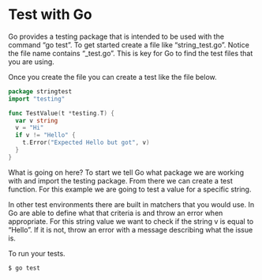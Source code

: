 # Test with Go

Go provides a testing package that is intended to be used with the command “go test”. To get started create a file like “string\_test.go”. Notice the file name contains “\_test.go”. This is key for Go to find the test files that you are using.

Once you create the file you can create a test like the file below.

```go
package stringtest
import "testing"

func TestValue(t *testing.T) {
  var v string
  v = "Hi"
  if v != "Hello" {
    t.Error("Expected Hello but got", v)
  }
}
```

What is going on here? To start we tell Go what package we are working with and import the testing package. From there we can create a test function. For this example we are going to test a value for a specific string.

In other test environments there are built in matchers that you would use. In Go are able to define what that criteria is and throw an error when appropriate. For this string value we want to check if the string v is equal to “Hello”. If it is not, throw an error with a message describing what the issue is.

To run your tests.

```bash
$ go test
```



